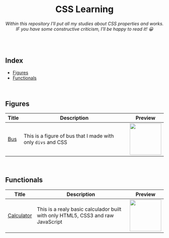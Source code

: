 <h1 align="center">CSS Learning</h1>
<h6 align="center">Within this repository I'll put all my studies about CSS properties and works. IF you have some constructive criticism, I'll be happy to read it! 😀</h6>

<br>

<h2>Index</h2>
<ul>
  <li><a href="#figures">Figures</a></li>
  <li><a href="#functionals">Functionals</a></li>
</ul>

<br>

<h2 id="figures">Figures</h2>
<table width="100%">
  <thead>
    <th>Title</th>
    <th>Description</th>
    <th>Preview</th>
  </thead>

  <tbody>
    <tr>
      <td><a href="./figures/bus">Bus</a></td>
      <td>This is a figure of bus that I made with only <code>divs</code> and CSS</td>
      <td><img src="https://imgur.com/KhHVpjD.png" width="100"/></td>
    </tr>
  </tbody>
</table>

<br>

<h2 id="functionals">Functionals</h2>
<table width="100%">
  <thead>
    <th>Title</th>
    <th>Description</th>
    <th>Preview</th>
  </thead>

  <tbody>
    <tr>
      <td><a href="./functionals/calculator">Calculator</a></td>
      <td>This is a realy basic calculador built with only HTML5, CSS3 and raw JavaScript</td>
      <td><img src="https://imgur.com/IajFTKl.png" height="100"/></td>
    </tr>
  </tbody>
</table>